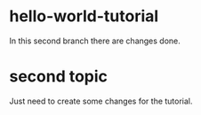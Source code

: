 # hello-world-tutorial
In this second branch there are changes done. 

# second topic
Just need to create some changes for the tutorial.

